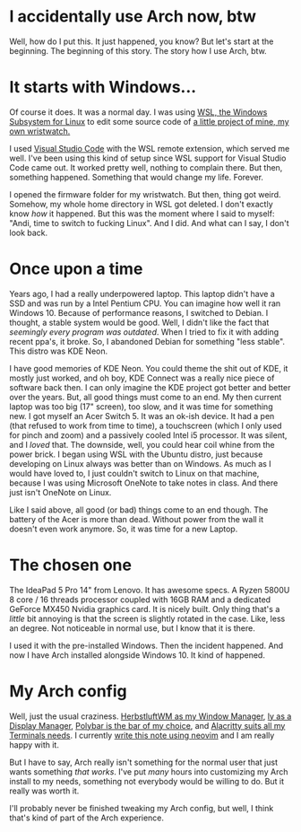 # I accidentally use Arch now, btw

Well, how do I put this. It just happened, you know? But let's start at the beginning.
The beginning of this story. The story how I use Arch, btw.

# It starts with Windows...

Of course it does. It was a normal day. I was using [WSL, the Windows Subsystem for Linux](TODO) to edit
some source code of [a little project of mine, my own wristwatch.]()

I used [Visual Studio Code]() with the WSL remote extension, which served me well. I've been using
this kind of setup since WSL support for Visual Studio Code came out. It worked pretty well, nothing
to complain there. But then, something happened. Something that would change my life. Forever.

I opened the firmware folder for my wristwatch. But then, thing got weird. Somehow, my whole home
directory in WSL got deleted. I don't exactly know *how* it happened. But this was the moment where
I said to myself: "Andi, time to switch to fucking Linux". And I did. And what can I say, I don't 
look back.

# Once upon a time

Years ago, I had a really underpowered laptop. This laptop didn't have a SSD and was run by a Intel Pentium
CPU. You can imagine how well it ran Windows 10. Because of performance reasons, I switched to Debian. I thought,
a stable system would be good. Well, I didn't like the fact that *seemingly every program was outdated*. When I
tried to fix it with adding recent ppa's, it broke. So, I abandoned Debian for something "less stable". This 
distro was KDE Neon.

I have good memories of KDE Neon. You could theme the shit out of KDE, it mostly just worked, and oh boy, KDE Connect
was a really nice piece of software back then. I can only imagine the KDE project got better and better over the years.
But, all good things must come to an end. My then current laptop was too big (17" screen), too slow, and it was time for
something new. I got myself an Acer Switch 5. It was an ok-ish device. It had a pen (that refused to work from time to time),
a touchscreen (which I only used for pinch and zoom) and a passively cooled Intel i5 processor. It was silent, and I *loved*
that. The downside, well, you could hear coil whine from the power brick. I began using WSL with the Ubuntu distro, just because
developing on Linux always was better than on Windows. As much as I would have loved to, I just couldn't switch to Linux
on that machine, because I was using Microsoft OneNote to take notes in class. And there just isn't OneNote on Linux.

Like I said above, all good (or bad) things come to an end though. The battery of the Acer is more than dead. 
Without power from the wall it doesn't even work anymore. So, it was time for a new Laptop.

# The chosen one

The IdeaPad 5 Pro 14" from Lenovo. It has awesome specs. A Ryzen 5800U 8 core / 16 threads processor coupled with 16GB RAM
and a dedicated GeForce MX450 Nvidia graphics card. It is nicely built. Only thing that's a *little* bit annoying is that the screen is
slightly rotated in the case. Like, less an degree. Not noticeable in normal use, but I know that it is there.

I used it with the pre-installed Windows. Then the incident happened. And now I have Arch installed alongside Windows 10.
It kind of happened.

# My Arch config

Well, just the usual craziness. [HerbstluftWM as my Window Manager](), [ly as a Display Manager](), [Polybar is the bar of my choice](),
and [Alacritty suits all my Terminals needs](). I currently [write this note using neovim]() and I am really happy with it.

But I have to say, Arch really isn't something for the normal user that just wants something *that works*. I've put *many* hours into
customizing my Arch install to my needs, something not everybody would be willing to do.
But it really was worth it. 

I'll probably never be finished tweaking my Arch config, but well, I think that's kind of part of the Arch
experience. 

